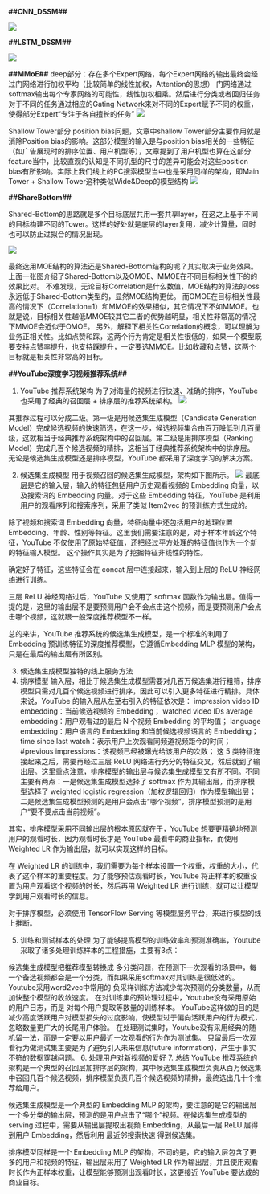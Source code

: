 **##CNN_DSSM##**

![](https://ai-studio-static-online.cdn.bcebos.com/2bca30ad06f048a5a8d9f4b475203a2115a317ca6a424fb7b6112fe247b58e76)

**##LSTM_DSSM##**

![](https://ai-studio-static-online.cdn.bcebos.com/862f60009b36460bbe1d8941460641a5d26f6e171524494190e3033d92f6f991)

**##MMoE##**
deep部分：存在多个Expert网络，每个Expert网络的输出最终会经过门网络进行加权平均（比较简单的线性加权，Attention的思想）
门网络通过softmax输出每个专家网络的可能性，线性加权相乘。然后进行分类或者回归任务
对于不同的任务通过相应的Gating Network来对不同的Expert赋予不同的权重，使得部分Expert“专注于各自擅长的任务”
![](https://ai-studio-static-online.cdn.bcebos.com/60ebe3e5bda041d7b4781b4a49601fafe5b9e4c8fdf743549d7303d936b7ba40)

Shallow Tower部分
position bias问题，文章中shallow Tower部分主要作用就是消除Position bias的影响。这部分模型的输入是与position bias相关的一些特征（如广告展现时的排序位置、用户机型等），文章提到了用户机型也算在这部分feature当中，比较直观的认知是不同机型的尺寸的差异可能会对这些position bias有所影响。实际上我们线上的PC搜索模型当中也是采用同样的架构，即Main Tower + Shallow Tower这种类似Wide&Deep的模型结构
![](https://ai-studio-static-online.cdn.bcebos.com/2823bf9a66604d049c70c4df76d9ac38a90924cc965944c5b813d1116ac819a6)


**##ShareBottom##**

Shared-Bottom的思路就是多个目标底层共用一套共享layer，在这之上基于不同的目标构建不同的Tower。这样的好处就是底层的layer复用，减少计算量，同时也可以防止过拟合的情况出现。

![](https://ai-studio-static-online.cdn.bcebos.com/372027f55c194f2b98c294f7a265bd3a12e675c38d2e47058a9c6f399a686787)

最终选用MOE结构的算法还是Shared-Bottom结构的呢？其实取决于业务效果。上面一张图介绍了Shared-Bottom以及OMOE、MMOE在不同目标相关性下的的效果比对。
不难发现，无论目标Correlation是什么数值，MOE结构的算法的loss永远低于Shared-Bottom类型的，显然MOE结构更优。
而OMOE在目标相关性最高的情况下（Correlation=1）和MMOE的效果相似，其它情况下不如MMOE。也就是说，目标相关性越低MMOE较其它二者的优势越明显，相关性非常高的情况下MMOE会近似于OMOE。
另外，解释下相关性Correlation的概念，可以理解为业务正相关性。比如点赞和踩，这两个行为肯定是相关性很低的，如果一个模型既要支持点赞率提升，也支持踩提升，一定要选MMOE。比如收藏和点赞，这两个目标就是相关性非常高的目标。

**##YouTube深度学习视频推荐系统##**

1. YouTube 推荐系统架构
为了对海量的视频进行快速、准确的排序，YouTube 也采用了经典的召回层 + 排序层的推荐系统架构。
![](https://ai-studio-static-online.cdn.bcebos.com/8f628bc26e364354a6b190b23f550a172bc8da8aabac462a86ab887bcde56e88)

其推荐过程可以分成二级。第一级是用候选集生成模型（Candidate Generation Model）完成候选视频的快速筛选，在这一步，候选视频集合由百万降低到几百量级，这就相当于经典推荐系统架构中的召回层。第二级是用排序模型（Ranking Model）完成几百个候选视频的精排，这相当于经典推荐系统架构中的排序层。
无论是候选集生成模型还是排序模型，YouTube 都采用了深度学习的解决方案。

2. 候选集生成模型
用于视频召回的候选集生成模型，架构如下图所示。
![](https://ai-studio-static-online.cdn.bcebos.com/f3d06fad0dca45f8bf5705c437afe586be61da06785a4abea1fc7d87c5d58765)
最底层是它的输入层，输入的特征包括用户历史观看视频的 Embedding 向量，以及搜索词的 Embedding 向量。对于这些 Embedding 特征，YouTube 是利用用户的观看序列和搜索序列，采用了类似 Item2vec 的预训练方式生成的。

除了视频和搜索词 Embedding 向量，特征向量中还包括用户的地理位置 Embedding、年龄、性别等特征。这里我们需要注意的是，对于样本年龄这个特征，YouTube 不仅使用了原始特征值，还把经过平方处理的特征值也作为一个新的特征输入模型。
这个操作其实是为了挖掘特征非线性的特性。

确定好了特征，这些特征会在 concat 层中连接起来，输入到上层的 ReLU 神经网络进行训练。

三层 ReLU 神经网络过后，YouTube 又使用了 softmax 函数作为输出层。值得一提的是，这里的输出层不是要预测用户会不会点击这个视频，而是要预测用户会点击哪个视频，这就跟一般深度推荐模型不一样。

总的来讲，YouTube 推荐系统的候选集生成模型，是一个标准的利用了 Embedding 预训练特征的深度推荐模型，它遵循Embedding MLP 模型的架构，只是在最后的输出层有所区别。

3. 候选集生成模型独特的线上服务方法
4. 排序模型
输入层，相比于候选集生成模型需要对几百万候选集进行粗筛，排序模型只需对几百个候选视频进行排序，因此可以引入更多特征进行精排。具体来说，YouTube 的输入层从左至右引入的特征依次是：
impression video ID embedding：当前候选视频的 Embedding；
watched video IDs average embedding：用户观看过的最后 N 个视频 Embedding 的平均值；
language embedding：用户语言的 Embedding 和当前候选视频语言的 Embedding；
time since last watch：表示用户上次观看同频道视频距今的时间；
#previous impressions：该视频已经被曝光给该用户的次数；
这 5 类特征连接起来之后，需要再经过三层 ReLU 网络进行充分的特征交叉，然后就到了输出层。这里重点注意，排序模型的输出层与候选集生成模型又有所不同。不同主要有两点：一是候选集生成模型选择了 softmax 作为其输出层，而排序模型选择了 weighted logistic regression（加权逻辑回归）作为模型输出层；二是候选集生成模型预测的是用户会点击“哪个视频”，排序模型预测的是用户“要不要点击当前视频”。

其实，排序模型采用不同输出层的根本原因就在于，YouTube 想要更精确地预测 用户的观看时长，因为观看时长才是 YouTube 最看中的商业指标，而使用 Weighted LR 作为输出层，就可以实现这样的目标。

在 Weighted LR 的训练中，我们需要为每个样本设置一个权重，权重的大小，代表了这个样本的重要程度。为了能够预估观看时长，YouTube 将正样本的权重设置为用户观看这个视频的时长，然后再用 Weighted LR 进行训练，就可以让模型学到用户观看时长的信息。

对于排序模型，必须使用 TensorFlow Serving 等模型服务平台，来进行模型的线上推断。

5. 训练和测试样本的处理
为了能够提高模型的训练效率和预测准确率，Youtube采取了诸多处理训练样本的工程措施，主要有3点：

候选集生成模型把推荐模型转换成 多分类问题，在预测下一次观看的场景中，每一个备选视频都会是一个分类，而如果采用softmax对其训练是很低效的。
Youtube采用word2vec中常用的 负采样训练方法减少每次预测的分类数量，从而加快整个模型的收敛速度。
在对训练集的预处理过程中，Youtube没有采用原始的用户日志，而是 对每个用户提取等数量的训练样本。
YouTube这样做的目的是减少高度活跃用户对模型损失的过度影响，使模型过于偏向活跃用户的行为模式，忽略数量更广大的长尾用户体验。
在处理测试集时，Youtube没有采用经典的随机留一法，而是一定要以用户最近一次观看的行为作为测试集。
只留最后一次观看行为做测试集主要是为了避免引入未来信息(future information)，产生于事实不符的数据穿越问题。
6. 处理用户对新视频的爱好
7. 总结
YouTube 推荐系统的架构是一个典型的召回层加排序层的架构，其中候选集生成模型负责从百万候选集中召回几百个候选视频，排序模型负责几百个候选视频的精排，最终选出几十个推荐给用户。

候选集生成模型是一个典型的 Embedding MLP 的架构，要注意的是它的输出层一个多分类的输出层，预测的是用户点击了“哪个”视频。在候选集生成模型的 serving 过程中，需要从输出层提取出视频 Embedding，从最后一层 ReLU 层得到用户 Embedding，然后利用 最近邻搜索快速 得到候选集。

排序模型同样是一个 Embedding MLP 的架构，不同的是，它的输入层包含了更多的用户和视频的特征，输出层采用了 Weighted LR 作为输出层，并且使用观看时长作为正样本权重，让模型能够预测出观看时长，这更接近 YouTube 要达成的商业目标。

